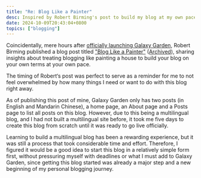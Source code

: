 ```yaml
---
title: "Re: Blog Like a Painter"
desc: Inspired by Robert Birming's post to build my blog at my own pace.
date: 2024-10-09T20:43:04+0800
topics: ["blogging"]
---
```


Coincidentally, mere hours after [officially launching Galaxy Garden](2024-10-08-welcome-to-galaxy-garden.md), Robert Birming published a blog post titled ["Blog Like a Painter"](https://birming.com/blog-painter/) ([Archived](https://web.archive.org/web/20241009/https://birming.com/blog-painter/)), sharing insights about treating blogging like painting a house to build your blog on your own terms at your own pace.

The timing of Robert‘s post was perfect to serve as a reminder for me to not feel overwhelmed by how many things I need or want to do with this blog right away.

As of publishing this post of mine, Galaxy Garden only has two posts (in English and Mandarin Chinese), a home page, an About page and a Posts page to list all posts on this blog. However, due to this being a multilingual blog, and I had not built a multilingual site before, it took me five days to create this blog from scratch until it was ready to go live officially.

Learning to build a multilingual blog has been a rewarding experience, but it was still a process that took considerable time and effort. Therefore, I figured it would be a good idea to start this blog in a relatively simple form first, without pressuring myself with deadlines or what I must add to Galaxy Garden, since getting this blog started was already a major step and a new beginning of my personal blogging journey.
